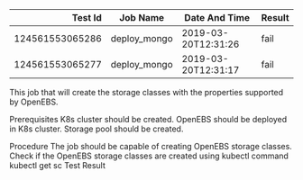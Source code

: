 |    Test Id    |  Job Name  |   Date And Time   |Result |
|--------------:|------------|-------------------|-------|
|124561553065286|deploy_mongo|2019-03-20T12:31:26|fail   |
|124561553065277|deploy_mongo|2019-03-20T12:31:17|fail   |
This job that will create the storage classes with the properties supported by OpenEBS.

Prerequisites
K8s cluster should be created.
OpenEBS should be deployed in K8s cluster.
Storage pool should be created.

Procedure
The job should be capable of creating OpenEBS storage classes.
Check if the OpenEBS storage classes are created using kubectl command kubectl get sc
Test Result

